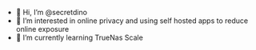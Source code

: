 - 👋 Hi, I’m @secretdino
- 👀 I’m interested in online privacy and using self hosted apps to reduce online exposure
- 🌱 I’m currently learning TrueNas Scale

<!---
secretdino/secretdino is a ✨ special ✨ repository because its `README.md` (this file) appears on your GitHub profile.
You can click the Preview link to take a look at your changes.
--->
